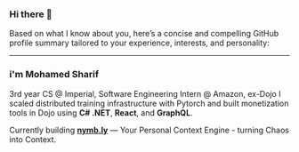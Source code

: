 ### Hi there 👋

<!--
**MSH4R1F/MSH4R1F** is a ✨ _special_ ✨ repository because its `README.md` (this file) appears on your GitHub profile.

Here are some ideas to get you started:
-->
Based on what I know about you, here’s a concise and compelling GitHub profile summary tailored to your experience, interests, and personality:

---

### i'm Mohamed Sharif

3rd year CS @ Imperial, Software Engineering Intern @ Amazon, ex-Dojo
I scaled distributed training infrastructure with Pytorch and built monetization tools in Dojo using **C# .NET**, **React**, and **GraphQL**.

Currently building **[nymb.ly](https://nymb.ly)** — Your Personal Context Engine - turning Chaos into Context.

